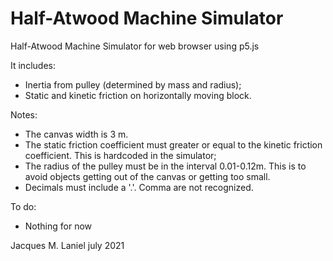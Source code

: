 # Half-Atwood Machine Simulator
Half-Atwood Machine Simulator for web browser using p5.js

It includes:
- Inertia from pulley (determined by mass and radius);
- Static and kinetic friction on horizontally moving block.

Notes:
- The canvas width is 3 m.
- The static friction coefficient must greater or equal to the kinetic friction coefficient. This is hardcoded in the simulator;
- The radius of the pulley must be in the interval 0.01-0.12m. This is to avoid objects getting out of the canvas or getting too small.
- Decimals must include a '.'. Comma are not recognized.

To do:
- Nothing for now

Jacques M. Laniel
july 2021
